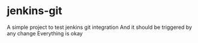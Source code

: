 # jenkins-git
A simple project to test jenkins git integration
And it should be triggered by any change
Everything is okay


